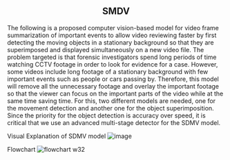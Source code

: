 ## <div align="center">SMDV</div>

The following is a proposed computer vision-based model for video frame summarization of important events to allow video reviewing faster by first detecting the moving objects in a stationary background so that they are superimposed and displayed simultaneously on a new video file. The problem targeted is that forensic investigators spend long periods of time watching CCTV footage in order to look for evidence for a case. However, some videos include long footage of a stationary background with few important events such as people or cars passing by. Therefore, this model will remove all the unnecessary footage and overlay the important footage so that the viewer can focus on the important parts of the video while at the same time saving time. For this, two different models are needed, one for the movement detection and another one for the object superimposition. Since the priority for the object detection is accuracy over speed, it is critical that we use an advanced multi-stage detector for the SDMV model.

Visual Explanation of SDMV model
![image](https://user-images.githubusercontent.com/57282069/168065072-599732b5-e813-483d-ac92-b964a9a5d080.png)



Flowchart
![flowchart](https://user-images.githubusercontent.com/57282069/168064974-e1b6f8af-7323-4212-ac4f-563dabaab189.png)
w32
